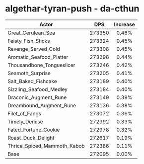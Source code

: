 # algethar-tyran-push - da-cthun
| Actor | DPS | Increase |
|---|:---:|:---:|
|Great_Cerulean_Sea|273350|0.46%|
|Feisty_Fish_Sticks|273324|0.45%|
|Revenge_Served_Cold|273308|0.45%|
|Aromatic_Seafood_Platter|273298|0.44%|
|Thousandbone_Tongueslicer|273246|0.42%|
|Seamoth_Surprise|273205|0.41%|
|Salt_Baked_Fishcake|273189|0.40%|
|Sizzling_Seafood_Medley|273184|0.40%|
|Draconic_Augment_Rune|273149|0.39%|
|Dreambound_Augment_Rune|273136|0.38%|
|Filet_of_Fangs|273072|0.36%|
|Timely_Demise|272992|0.33%|
|Fated_Fortune_Cookie|272978|0.32%|
|Roast_Duck_Delight|272617|0.19%|
|Thrice_Spiced_Mammoth_Kabob|272386|0.11%|
|Base|272095|0.00%|
